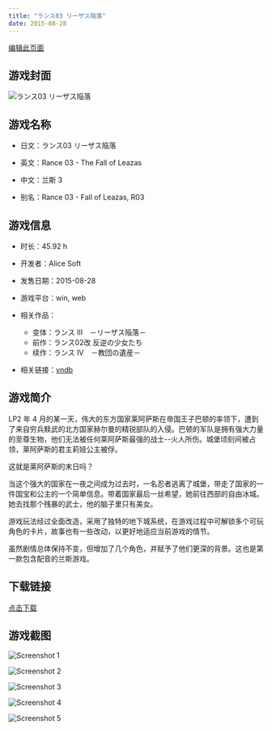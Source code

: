 ```yaml
---
title: "ランス03 リーザス陥落"
date: 2015-08-28
---
```

[编辑此页面](https://github.com/ACG-3/ADV3-source/blob/main/source/_posts/games/%E3%83%A9%E3%83%B3%E3%82%B903%20%E3%83%AA%E3%83%BC%E3%82%B6%E3%82%B9%E9%99%A5%E8%90%BD.md)

## 游戏封面

![ランス03 リーザス陥落](https%3A//pan.timero.xyz/onedrive/img_lib_001/%E3%83%A9%E3%83%B3%E3%82%B903%20%E3%83%AA%E3%83%BC%E3%82%B6%E3%82%B9%E9%99%A5%E8%90%BD_cover.avif)


## 游戏名称

- 日文：ランス03 リーザス陥落
- 英文：Rance 03 - The Fall of Leazas
- 中文：兰斯 3

- 别名：Rance 03 - Fall of Leazas, R03


## 游戏信息

- 时长：45.92 h
- 开发者：Alice Soft
- 发售日期：2015-08-28
- 游戏平台：win, web
- 相关作品：
   - 变体：ランス III　－リーザス陥落－
   - 前作：ランス02改 反逆の少女たち
   - 续作：ランス IV　－教団の遺産－

- 相关链接：[vndb](https://vndb.org/v17642)


## 游戏简介

LP2 年 4 月的某一天，伟大的东方国家莱阿萨斯在帝国王子巴顿的率领下，遭到了来自穷兵黩武的北方国家赫尔曼的精锐部队的入侵。巴顿的军队是拥有强大力量的至尊生物，他们无法被任何莱阿萨斯最强的战士--火人所伤。城堡顷刻间被占领，莱阿萨斯的君主莉娅公主被俘。

这就是莱阿萨斯的末日吗？

当这个强大的国家在一夜之间成为过去时，一名忍者逃离了城堡，带走了国家的一件国宝和公主的一个简单信息。带着国家最后一丝希望，她前往西部的自由冰城。她去找那个残暴的武士，他的脑子里只有美女。



游戏玩法经过全面改造，采用了独特的地下城系统，在游戏过程中可解锁多个可玩角色的卡片，故事也有一些改动，以更好地适应当前游戏的情节。

虽然剧情总体保持不变，但增加了几个角色，并赋予了他们更深的背景。这也是第一款包含配音的兰斯游戏。


## 下载链接

[点击下载](https://pan.timero.xyz/onedrive/adv_lib_001/%E3%83%A9%E3%83%B3%E3%82%B903%20%E3%83%AA%E3%83%BC%E3%82%B6%E3%82%B9%E9%99%A5%E8%90%BD)


## 游戏截图


![Screenshot 1](https%3A//pan.timero.xyz/onedrive/img_lib_001/%E3%83%A9%E3%83%B3%E3%82%B903%20%E3%83%AA%E3%83%BC%E3%82%B6%E3%82%B9%E9%99%A5%E8%90%BD_Screenshot_1.avif)

![Screenshot 2](https%3A//pan.timero.xyz/onedrive/img_lib_001/%E3%83%A9%E3%83%B3%E3%82%B903%20%E3%83%AA%E3%83%BC%E3%82%B6%E3%82%B9%E9%99%A5%E8%90%BD_Screenshot_2.avif)

![Screenshot 3](https%3A//pan.timero.xyz/onedrive/img_lib_001/%E3%83%A9%E3%83%B3%E3%82%B903%20%E3%83%AA%E3%83%BC%E3%82%B6%E3%82%B9%E9%99%A5%E8%90%BD_Screenshot_3.avif)

![Screenshot 4](https%3A//pan.timero.xyz/onedrive/img_lib_001/%E3%83%A9%E3%83%B3%E3%82%B903%20%E3%83%AA%E3%83%BC%E3%82%B6%E3%82%B9%E9%99%A5%E8%90%BD_Screenshot_4.avif)

![Screenshot 5](https%3A//pan.timero.xyz/onedrive/img_lib_001/%E3%83%A9%E3%83%B3%E3%82%B903%20%E3%83%AA%E3%83%BC%E3%82%B6%E3%82%B9%E9%99%A5%E8%90%BD_Screenshot_5.avif)

